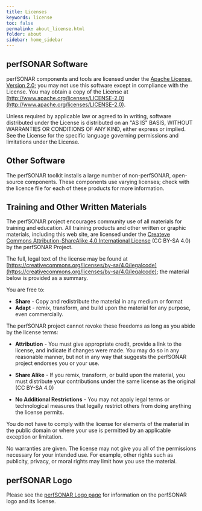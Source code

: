 ```yaml
---
title: Licenses
keywords: license
toc: false
permalink: about_license.html
folder: about
sidebar: home_sidebar
---
```


## perfSONAR Software

perfSONAR components and tools are licensed under the [Apache License,
Version 2.0](https://www.apache.org/licenses/LICENSE-2.0); you may not
use this software except in compliance with the License. You may
obtain a copy of the License at
[http://www.apache.org/licenses/LICENSE-2.0](http://www.apache.org/licenses/LICENSE-2.0).

Unless required by applicable law or agreed to in writing, software
distributed under the License is distributed on an "AS IS" BASIS,
WITHOUT WARRANTIES OR CONDITIONS OF ANY KIND, either express or
implied. See the License for the specific language governing
permissions and limitations under the License.


## Other Software

The perfSONAR toolkit installs a large number of non-perfSONAR,
open-source components.  These components use varying licenses; check
with the licence file for each of these products for more information.


## Training and Other Written Materials

The perfSONAR project encourages community use of all materials for
training and education.  All training products and other written or
graphic materials, including this web site, are licensed under the
[Createve Commons Attribution-ShareAlike 4.0 International
License](https://creativecommons.org/licenses/by-sa/4.0) (CC BY-SA
4.0) by the perfSONAR Project.

The full, legal text of the license may be found at
[https://creativecommons.org/licenses/by-sa/4.0/legalcode](https://creativecommons.org/licenses/by-sa/4.0/legalcode);
the material below is provided as a summary.

You are free to:

 * **Share** - Copy and redistribute the material in any medium or format
 * **Adapt** - remix, transform, and build upon the material for any purpose, even commercially.

The perfSONAR project cannot revoke these freedoms as long as you
abide by the license terms:

 * **Attribution** - You must give appropriate credit, provide a link
     to the license, and indicate if changes were made. You may do so
     in any reasonable manner, but not in any way that suggests the
     perfSONAR project endorses you or your use.

 * **Share Alike** - If you remix, transform, or build upon the
     material, you must distribute your contributions under the same
     license as the original (CC BY-SA 4.0)

 * **No Additional Restrictions** - You may not apply legal terms or
     technological measures that legally restrict others from doing
     anything the license permits.

You do not have to comply with the license for elements of the
material in the public domain or where your use is permitted by an
applicable exception or limitation.

No warranties are given.  The license may not give you all of the
permissions necessary for your intended use.  For example, other
rights such as publicity, privacy, or moral rights may limit how you
use the material.


## perfSONAR Logo

Please see the [perfSONAR Logo page](about_logo.html#license) for
information on the perfSONAR logo and its license.
